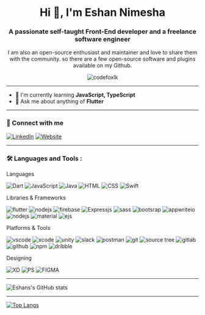 <h1 align="center">Hi 👋, I'm Eshan Nimesha</h1>
<h3 align="center">A passionate self-taught Front-End developer and a freelance software engineer</h3>

<p align="center">
I am also an open-source enthusiast and maintainer and love to share them with the community. so there are a few open-source software and plugins available on my Github.
</p>

<p align="center"> <img src="https://komarev.com/ghpvc/?username=codefoxlk&label=Profile%20views&color=0e75b6&style=flat" alt="codefoxlk" /> </p>

------------


+ 🌱 I'm currently learning  __JavaScript, TypeScript__
+ 💬 Ask me about anything of  __Flutter__

------------

### 🔗  Connect with me
<p>
<a href="www.linkedin.com/in/eshan-nimesha-a57434149"><img src="https://img.shields.io/badge/LinkedIn-0077B5?style=for-the-badge&logo=linkedin&logoColor=white" alt="LinkedIn"></a> <a href="https://eshannimesha.com/"><img src="https://img.shields.io/badge/website-000000?style=for-the-badge&logo=About.me&logoColor=white" alt="Website"></a>

</p>


------------



### 🛠  Languages and Tools :

Languages
<p>
 <img src  = "https://img.shields.io/badge/Dart-0175C2?style=for-the-badge&logo=dart&logoColor=white" alt = "Dart">
 <img src  = "https://img.shields.io/badge/JavaScript-323330?style=for-the-badge&logo=javascript&logoColor=F7DF1E" alt = "JavaScript">
  <img src  = "https://img.shields.io/badge/Java-ED8B00?style=for-the-badge&logo=java&logoColor=white" alt = "Java">
    <img src  = "https://img.shields.io/badge/HTML5-E34F26?style=for-the-badge&logo=html5&logoColor=white" alt = "HTML">
	    <img src  = "https://img.shields.io/badge/CSS3-1572B6?style=for-the-badge&logo=css3&logoColor=white" alt = "CSS">
  <img src  = "https://img.shields.io/badge/Swift-FA7343?style=for-the-badge&logo=swift&logoColor=white" alt = "Swift">
</p>


Libraries & Frameworks
<p>
 <img src  = "https://img.shields.io/badge/Flutter-02569B?style=for-the-badge&logo=flutter&logoColor=white" alt = "flutter">
 <img src  = "https://img.shields.io/badge/Node.js-339933?style=for-the-badge&logo=nodedotjs&logoColor=white" alt = "nodejs">
  <img src  = "https://img.shields.io/badge/firebase-ffca28?style=for-the-badge&logo=firebase&logoColor=white" alt = "firebase">
    <img src  = "https://img.shields.io/badge/Express.js-000000?style=for-the-badge&logo=express&logoColor=white" alt = "Expressjs">
    <img src  = "https://img.shields.io/badge/Sass-CC6699?style=for-the-badge&logo=sass&logoColor=white" alt = "sass">
  <img src  = "https://img.shields.io/badge/Bootstrap-563D7C?style=for-the-badge&logo=bootstrap&logoColor=white" alt = "bootsrap">
  <img src  = "https://img.shields.io/badge/Appwrite-F02E65?style=for-the-badge&logo=Appwrite&logoColor=white" alt = "appwriteio">
 <img src  = "https://img.shields.io/badge/Node.js-339933?style=for-the-badge&logo=nodedotjs&logoColor=white" alt = "nodejs">
  <img src  = "https://img.shields.io/badge/Material%20UI-007FFF?style=for-the-badge&logo=mui&logoColor=white" alt = "material">
    <img src  = "https://img.shields.io/badge/Electron-2B2E3A?style=for-the-badge&logo=electron&logoColor=9FEAF9" alt = "ejs">

</p>

Platforms & Tools
<p>
 <img src  = "https://img.shields.io/badge/Visual_Studio_Code-0078D4?style=for-the-badge&logo=visual%20studio%20code&logoColor=white" alt = "vscode">
 <img src  = "https://img.shields.io/badge/Xcode-007ACC?style=for-the-badge&logo=Xcode&logoColor=white" alt = "xcode">
 <img src  = "https://img.shields.io/badge/Unity-100000?style=for-the-badge&logo=unity&logoColor=white" alt = "unity">
 <img src  = "https://img.shields.io/badge/Slack-4A154B?style=for-the-badge&logo=slack&logoColor=white" alt = "slack">
 <img src  = "https://img.shields.io/badge/Postman-FF6C37?style=for-the-badge&logo=postman&logoColor=white" alt = "postman">	
 <img src  = "https://img.shields.io/badge/GIT-E44C30?style=for-the-badge&logo=git&logoColor=white" alt = "git">
 <img src  = "https://img.shields.io/badge/Sourcetree-0052CC?style=for-the-badge&logo=Sourcetree&logoColor=white" alt = "source tree">
 <img src  = "https://img.shields.io/badge/GitLab-330F63?style=for-the-badge&logo=gitlab&logoColor=white" alt = "gitlab">
 <img src  = "https://img.shields.io/badge/GitHub-100000?style=for-the-badge&logo=github&logoColor=white" alt = "github">
 <img src  = "https://img.shields.io/badge/npm-CB3837?style=for-the-badge&logo=npm&logoColor=white" alt = "npm">
 <img src  = "https://img.shields.io/badge/Dribbble-EA4C89?style=for-the-badge&logo=dribbble&logoColor=white" alt = "dribble">
</p>

Designing
<p>
 <img src  = "https://img.shields.io/badge/Adobe%20XD-470137?style=for-the-badge&logo=Adobe%20XD&logoColor=#FF61F6" alt = "XD">
 <img src  = "https://img.shields.io/badge/Adobe%20Photoshop-31A8FF?style=for-the-badge&logo=Adobe%20Photoshop&logoColor=white" alt = "PS">
  <img src  = "https://img.shields.io/badge/Figma-F24E1E?style=for-the-badge&logo=figma&logoColor=white" alt = "FIGMA">
</p>


------------



![Eshans's GitHub stats](https://github-readme-stats.vercel.app/api?username=codefoxlk&count_private=true&theme=dark)

------------

[![Top Langs](https://github-readme-stats.vercel.app/api/top-langs/?username=codefoxlk&layout=compact&theme=dark)](https://github.com/codefoxlk/github-readme-stats)



